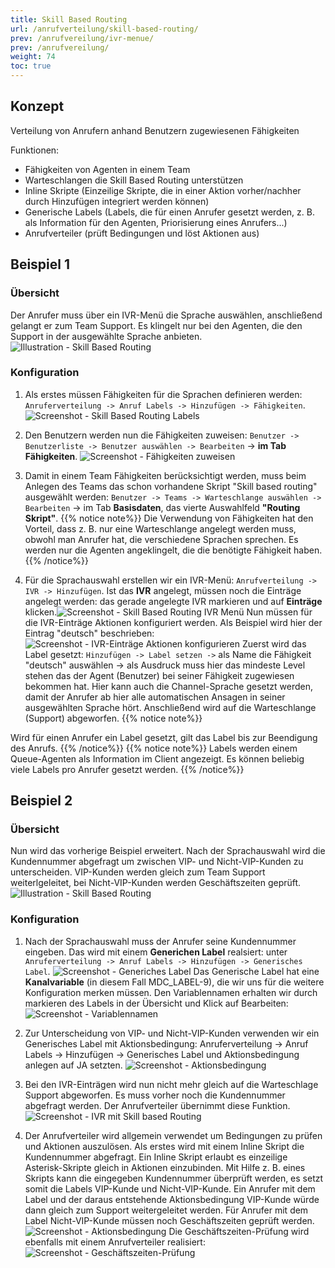 ```yaml
---
title: Skill Based Routing
url: /anrufverteilung/skill-based-routing/
prev: /anrufvereilung/ivr-menue/
prev: /anrufvereilung/
weight: 74
toc: true
---
```





## Konzept
Verteilung von Anrufern anhand Benutzern zugewiesenen Fähigkeiten

Funktionen:

* Fähigkeiten von Agenten in einem Team
* Warteschlangen die Skill Based Routing unterstützen
* Inline Skripte (Einzeilige Skripte, die in einer Aktion vorher/nachher durch Hinzufügen integriert werden können)
* Generische Labels (Labels, die für einen Anrufer gesetzt werden, z. B. als Information für den Agenten, Priorisierung eines Anrufers...)
* Anrufverteiler (prüft Bedingungen und löst Aktionen aus)

## Beispiel 1

### Übersicht

Der Anrufer muss über ein IVR-Menü die Sprache auswählen, anschließend gelangt er zum Team Support. Es klingelt nur bei den Agenten, die den Support in der ausgewählte Sprache anbieten.
![Illustration - Skill Based Routing](../../images/skill_based_routing_beispiel1.png "Skill Based Routing Beispiel 1")

### Konfiguration

1. Als erstes müssen Fähigkeiten für die Sprachen definieren werden: `Anruferverteilung -> Anruf Labels -> Hinzufügen -> Fähigkeiten`.
![Screenshot - Skill Based Routing Labels](../../images/skill_based_routing_labels.png "Skill Based Routing Labels")

2. Den Benutzern werden nun die Fähigkeiten zuweisen: `Benutzer -> Benutzerliste -> Benutzer auswählen -> Bearbeiten` -> **im Tab Fähigkeiten**.
![Screenshot - Fähigkeiten zuweisen](../../images/skill_based_routing_user_skills.png "Fähigkeiten zuweisen")

3. Damit in einem Team Fähigkeiten berücksichtigt werden,  muss beim Anlegen des Teams das schon vorhandene Skript "Skill based routing" ausgewählt werden: `Benutzer -> Teams -> Warteschlange auswählen -> Bearbeiten` -> im Tab **Basisdaten**, das vierte Auswahlfeld **"Routing Skript"**.
{{% notice note%}}
Die Verwendung von Fähigkeiten hat den Vorteil, dass z. B. nur eine Warteschlange angelegt werden muss, obwohl man Anrufer hat, die verschiedene Sprachen sprechen. Es werden nur die Agenten angeklingelt, die die benötigte Fähigkeit haben.
{{% /notice%}}

4. Für die Sprachauswahl erstellen wir ein IVR-Menü: `Anrufverteilung -> IVR -> Hinzufügen`. Ist das **IVR** angelegt, müssen noch die Einträge angelegt werden: das gerade angelegte IVR markieren und auf **Einträge** klicken.![Screenshot - Skill Based Routing IVR Menü](../../images/skill_based_routing_ivr.png "Skill Based Routing IVR Menü")
Nun müssen für die IVR-Einträge Aktionen konfiguriert werden. Als Beispiel wird hier der Eintrag "deutsch" beschrieben:![Screenshot - IVR-Einträge Aktionen konfigurieren](../../images/skill_based_routing_ivr_2.png "IVR-Einträge Aktionen konfigurieren")
Zuerst wird das Label gesetzt: `Hinzufügen -> Label setzen ->` als Name die Fähigkeit "deutsch" auswählen -> als Ausdruck muss hier das mindeste Level stehen das der Agent (Benutzer) bei seiner Fähigkeit zugewiesen bekommen hat.
Hier kann auch die Channel-Sprache gesetzt werden, damit der Anrufer ab hier alle automatischen Ansagen in seiner ausgewählten Sprache hört.
Anschließend wird auf die Warteschlange (Support) abgeworfen.
{{% notice note%}}

Wird für einen Anrufer ein Label gesetzt, gilt das Label bis zur Beendigung des Anrufs.
{{% /notice%}}
{{% notice note%}}
Labels werden einem Queue-Agenten als Information im Client angezeigt. Es können beliebig viele Labels pro Anrufer gesetzt werden.
{{% /notice%}}


## Beispiel 2
### Übersicht

Nun wird das vorherige Beispiel erweitert. Nach der Sprachauswahl wird die Kundennummer abgefragt um zwischen VIP- und Nicht-VIP-Kunden zu unterscheiden. VIP-Kunden werden gleich zum Team Support weiterlgeleitet, bei Nicht-VIP-Kunden werden Geschäftszeiten geprüft.
 ![Illustration - Skill Based Routing](../../images/skill_based_routing_beispiel2.png "Skill Based Routing Beispiel 2")

### Konfiguration

1. Nach der Sprachauswahl muss der Anrufer seine Kundennummer eingeben. Das wird mit einem **Generichen Label** realsiert: unter `Anruferverteilung -> Anruf Labels -> Hinzufügen -> Generisches Label`. 
![Screenshot - Generiches Label](../../images/skill_based_routing_label_generic.png "Generiches Label")
Das Generische Label hat eine **Kanalvariable** (in diesem Fall MDC_LABEL-9), die wir uns für die weitere Konfiguration merken müssen. Den Variablennamen erhalten wir durch markieren des Labels in der Übersicht und Klick auf Bearbeiten:
![Screenshot - Variablennamen](../../images/skill_based_routing_genericlabel.png "Variablennamen")


2. Zur Unterscheidung von VIP- und Nicht-VIP-Kunden verwenden wir ein Generisches Label mit Aktionsbedingung: Anruferverteilung -> Anruf Labels -> Hinzufügen -> Generisches Label und Aktionsbedingung anlegen auf JA setzten.
![Screenshot - Aktionsbedingung](../../images/skill_based_routing_label_condition.png "Aktionsbedingung")


3. Bei den IVR-Einträgen wird nun nicht mehr gleich auf die Warteschlage Support abgeworfen. Es muss vorher noch die Kundennummer abgefragt werden. Der Anrufverteiler übernimmt diese Funktion.
![Screenshot - IVR mit Skill based Routing](../../images/skill_based_routing_ivr_3.png "IVR")


4. Der Anrufverteiler wird allgemein verwendet um Bedingungen zu prüfen und Aktionen auszulösen.
 Als erstes wird mit einem Inline Skript die Kundennummer abgefragt. Ein Inline Skript erlaubt es einzeilige Asterisk-Skripte gleich in Aktionen einzubinden.
 Mit Hilfe z. B. eines Skripts kann die eingegeben Kundennummer überprüft werden, es setzt somit die Labels VIP-Kunde und Nicht-VIP-Kunde. Ein Anrufer mit dem Label und der daraus entstehende Aktionsbedingung VIP-Kunde würde dann gleich zum Support weitergeleitet werden. Für Anrufer mit dem Label Nicht-VIP-Kunde müssen noch Geschäftszeiten geprüft werden.
![Screenshot - Aktionsbedingung](../../images/skill_based_routing_call_router_2.png "Aktionsbedingung")
Die Geschäftszeiten-Prüfung wird ebenfalls mit einem Anrufverteiler realisiert:
![Screenshot - Geschäftszeiten-Prüfung](../../images/skill_based_router_call_router.png "Geschäftszeiten-Prüfung")

